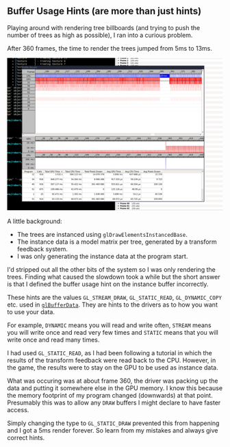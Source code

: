 ## Buffer Usage Hints (are more than just hints)

Playing around with rendering tree billboards (and trying to push the number of trees as high as possible), I ran into a curious problem.

After 360 frames, the time to render the trees jumped from 5ms to 13ms.

![](static/apitrace.png)

A little background:
 * The trees are instanced using `glDrawElementsInstancedBase`.
 * The instance data is a model matrix per tree, generated by a transform feedback system.
 * I was only generating the instance data at the program start.

I'd stripped out all the other bits of the system so I was only rendering the trees.  Finding what caused the slowdown took a while but the short answer is that I defined the buffer usage hint on the instance buffer incorrectly.

These hints are the values `GL_STREAM_DRAW`, `GL_STATIC_READ`, `GL_DYNAMIC_COPY` etc. used in [`glBufferData`](http://docs.gl/gl4/glBufferData).  They are hints to the drivers as to how you want to use your data.

For example, `DYNAMIC` means you will read and write often, `STREAM` means you will write once and read very few times and `STATIC` means that you will write once and read many times.

I had used `GL_STATIC_READ`, as I had been following a tutorial in which the results of the transform feedback were read back to the CPU.  However, in the game, the results were to stay on the GPU to be used as instance data.

What was occuring was at about frame 360, the driver was packing up the data and putting it somewhere else in the GPU memory.  I know this because the memory footprint of my program changed (downwards) at that point.  Presumably this was to allow any `DRAW` buffers I might declare to have faster access.

Simply changing the type to `GL_STATIC_DRAW` prevented this from happening and I got a 5ms render forever.  So learn from my mistakes and always give correct hints.
